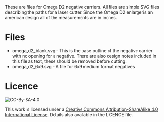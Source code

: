 These are files for Omega D2 negative carriers. All files are simple SVG files 
describing the paths for a laser cutter. Since  the Omega D2 enlargeris an 
american design all of the measurements are in inches.

# Files
 * omega_d2_blank.svg - This is the base outline of the negative carrier with 
   no opening for a negative. There are also design notes included in this file 
   as text, these should be removed before cutting.
 * omega_d2_6x9.svg - A file for 6x9 medium format negatives

# Licence
![CC-By-SA-4.0](https://i.creativecommons.org/l/by-sa/4.0/88x31.png)

This work is licensed under a
[Creative Commons Attribution-ShareAlike 4.0 International License](http://creativecommons.org/licenses/by-sa/4.0/). 
Details also available in the LICENCE file.

